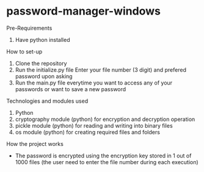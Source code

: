 # password-manager-windows



Pre-Requirements
1. Have python installed


How to set-up
1. Clone the repository
2. Run the initialize.py file
  Enter your file number (3 digit) and prefered password upon asking
3. Run the main.py file everytime you want to access any of your passwords or want to save a new password


Technologies and modules used
1. Python
2. cryptography module (python) for encryption and decryption operation
3. pickle module (python) for reading and writing into binary files
4. os module (python) for creating required files and folders


How the project works
  - The password is encrypted using the encryption key stored in 1 out of 1000 files (the user need to enter the file number during each execution)
